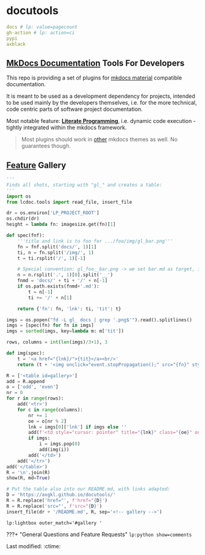 #  docutools

```yaml lp mode=make_badges write_readme eval=always
docs # lp: value=pagecount
gh-action # lp: action=ci
pypi
axblack
```


## [MkDocs Documentation](https://axgkl.github.io/docutools/) Tools For Developers

This repo is providing a set of plugins for [mkdocs material](https://squidfunk.github.io/mkdocs-material/) compatible documentation.

It is meant to be used as a development dependency for projects, intended to be used mainly by the
developers themselves, i.e. for the more technical, code centric parts of software project documentation.

Most notable feature: **[Literate Programming](./features/lp/)**, i.e. dynamic code execution - tightly integrated within the mkdocs framework.


> Most plugins should work in [other](https://www.mkdocs.org/dev-guide/themes/) mkdocs themes as well. No guarantees though.


## [Feature](https://axgkl.github.io/docutools/features/) Gallery



```python lp:python eval=always
'''
Finds all shots, starting with "gl_" and creates a table:
'''
import os
from lcdoc.tools import read_file, insert_file

dr = os.environ['LP_PROJECT_ROOT']
os.chdir(dr)
height = lambda fn: imagesize.get(fn)[1]

def spec(fnf):
    '''title and link is to foo for .../foo/img/gl_bar.png'''
    fn = fnf.split('docs/', 1)[1]
    ti, n = fn.split('/img/', 1)
    t = ti.rsplit('/', 1)[-1]

    # Special convention: gl_foo__bar.png -> we set bar.md as target, if exists:
    n = n.rsplit('.', 1)[0].split('__')
    fnmd = 'docs/' + ti + '/' + n[-1]
    if os.path.exists(fnmd+'.md'):
        t = n[-1]
        ti += '/' + n[1]

    return {'fn': fn, 'lnk': ti, 'tit': t}

imgs = os.popen("fd -L gl_ docs | grep '.png$'").read().splitlines()
imgs = [spec(fn) for fn in imgs]
imgs = sorted(imgs, key=lambda m: m['tit'])

rows, columns = int(len(imgs)/3+1), 3

def img(spec):
    t = '<a href="{lnk}/">{tit}</a><br/>'
    return (t + '<img onclick="event.stopPropagation();" src="{fn}" style="display: block; padding: 3%; margin: auto; max-height: 500px"></img>').format(**spec)

R = ['<table id=gallery>']
add = R.append
o = ['odd', 'even']
nr = 0
for r in range(rows):
    add('<tr>')
    for c in range(columns):
        nr += 1
        oe = o[nr % 2]
        lnk = imgs[0]['lnk'] if imgs else ''
        add(f'<td style="cursor: pointer" title="{lnk}" class="{oe}" onclick="window.location.href=\'{lnk}\'">')
        if imgs:
            i = imgs.pop(0)
            add(img(i))
        add('</td>')
    add('</tr>')
add('</table>')
R = '\n'.join(R)
show(R, md=True)

# Put the table also into our README.md, with links adapted:
D = 'https://axgkl.github.io/docutools/'
R = R.replace('href="', f'href="{D}')
R = R.replace('src="', f'src="{D}')
insert_file(dr + '/README.md', R, sep='<!-- gallery -->')

```
<!-- lightbox on image click -->
`lp:lightbox outer_match='#gallery '`

<!-- wide output -->
<style>
@media only screen and (min-width: 76.25em) {
  .odd { background-color: var(--md-code-bg-color);}
  .md-main__inner {
    max-width: none;
  }
  .md-sidebar--primary {
    left: 0;
    width: 0;
  }
  .md-sidebar--secondary {
    right: 0;
    width: 0;
    margin-left: 0;
    -webkit-transform: none;
    transform: none;   
  }
}

</style>

???+ "General Questions and Feature Requests"
    `lp:python show=comments`

Last modified: :ctime:
